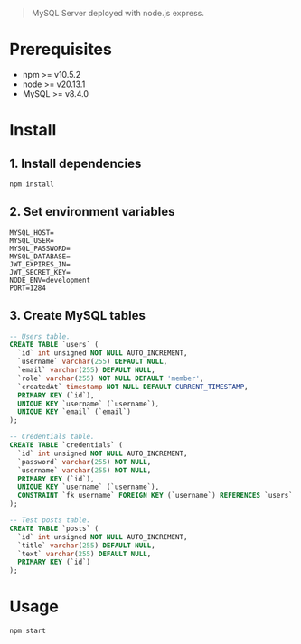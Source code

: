 > MySQL Server deployed with node.js express.

# Prerequisites

-   npm >= v10.5.2
-   node >= v20.13.1
-   MySQL >= v8.4.0

# Install

## 1. Install dependencies

```
npm install
```

## 2. Set environment variables

```
MYSQL_HOST=
MYSQL_USER=
MYSQL_PASSWORD=
MYSQL_DATABASE=
JWT_EXPIRES_IN=
JWT_SECRET_KEY=
NODE_ENV=development
PORT=1284
```

## 3. Create MySQL tables

```sql
-- Users table.
CREATE TABLE `users` (
  `id` int unsigned NOT NULL AUTO_INCREMENT,
  `username` varchar(255) DEFAULT NULL,
  `email` varchar(255) DEFAULT NULL,
  `role` varchar(255) NOT NULL DEFAULT 'member',
  `createdAt` timestamp NOT NULL DEFAULT CURRENT_TIMESTAMP,
  PRIMARY KEY (`id`),
  UNIQUE KEY `username` (`username`),
  UNIQUE KEY `email` (`email`)
);

-- Credentials table.
CREATE TABLE `credentials` (
  `id` int unsigned NOT NULL AUTO_INCREMENT,
  `password` varchar(255) NOT NULL,
  `username` varchar(255) NOT NULL,
  PRIMARY KEY (`id`),
  UNIQUE KEY `username` (`username`),
  CONSTRAINT `fk_username` FOREIGN KEY (`username`) REFERENCES `users` (`username`) ON UPDATE CASCADE
);

-- Test posts table.
CREATE TABLE `posts` (
  `id` int unsigned NOT NULL AUTO_INCREMENT,
  `title` varchar(255) DEFAULT NULL,
  `text` varchar(255) DEFAULT NULL,
  PRIMARY KEY (`id`)
);
```

# Usage

```
npm start
```
